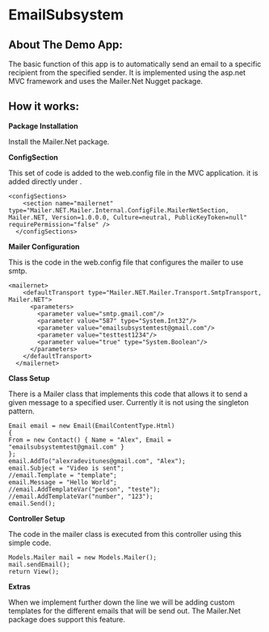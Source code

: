 # EmailSubsystem

## About The Demo App:

The basic function of this app is to automatically send an email to a specific recipient from the specified sender. It is implemented using the asp.net MVC framework and uses the Mailer.Net Nugget package.

## How it works:

**Package Installation**

Install the Mailer.Net package.

**ConfigSection**

 This set of code is added to the web.config file in the MVC application. it is added directly under <configuration>.

```
<configSections>
    <section name="mailernet" type="Mailer.NET.Mailer.Internal.ConfigFile.MailerNetSection, Mailer.NET, Version=1.0.0.0, Culture=neutral, PublicKeyToken=null" requirePermission="false" />
  </configSections>
```
**Mailer Configuration**

This is the code in the web.config file that configures the mailer to use smtp.

```
<mailernet>
    <defaultTransport type="Mailer.NET.Mailer.Transport.SmtpTransport, Mailer.NET">
      <parameters>
        <parameter value="smtp.gmail.com"/>
        <parameter value="587" type="System.Int32"/>
        <parameter value="emailsubsystemtest@gmail.com"/>
        <parameter value="testtest1234"/>
        <parameter value="true" type="System.Boolean"/>
      </parameters>
    </defaultTransport>
  </mailernet> 
```

**Class Setup**

There is a Mailer class that implements this code that allows it to send a given message to a specified user. Currently it is not using the singleton pattern.

```
Email email = new Email(EmailContentType.Html)
{
From = new Contact() { Name = "Alex", Email = "emailsubsystemtest@gmail.com" }
};
email.AddTo("alexradevitunes@gmail.com", "Alex");
email.Subject = "Video is sent";
//email.Template = "template";
email.Message = "Hello World";
//email.AddTemplateVar("person", "teste");
//email.AddTemplateVar("number", "123");
email.Send();
```

**Controller Setup**

The code in the mailer class is executed from this controller using this simple code.

```
Models.Mailer mail = new Models.Mailer();
mail.sendEmail();
return View();
```

**Extras**

When we implement further down the line we will be adding custom templates for the different emails that will be send out. The Mailer.Net package does support this feature.
































